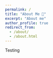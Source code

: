 ```yaml
---
permalink: /
title: "About Me 👋"
excerpt: "About me"
author_profile: true
redirect_from: 
  - /about/
  - /about.html
---
```


Testing
